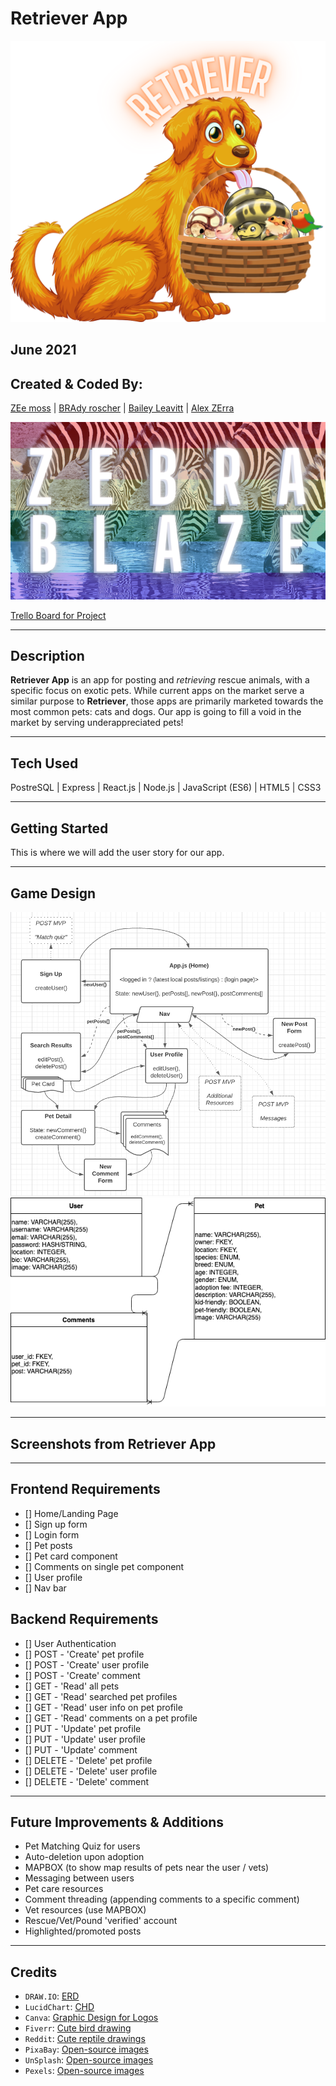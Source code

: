 # Retriever App
![Retriever App Logo](./assets/images/retrieverLogo.png)
## June 2021


## Created & Coded By:
[ZEe moss](https://www.linkedin.com/in/lindsey-zee-moss/) | [BRAdy roscher](https://www.linkedin.com/in/brady-roscher-291521212/) | [Bailey Leavitt](https://www.linkedin.com/in/baileyleavitt/) | [Alex ZErra](https://www.linkedin.com/in/alexander-zerra-a2737788/)

![Zebra Blaze Team Logo](./assets/images/TeamZebraBlaze_smol.png)

[Trello Board for Project](https://trello.com/b/47z1in78/retriever-app)
***

## Description
**Retriever App** is an app for posting and *retrieving* rescue animals, with a specific focus on exotic pets. While current apps on the market serve a similar purpose to **Retriever**, those apps are primarily marketed towards the most common pets: cats and dogs. Our app is going to fill a void in the market by serving underappreciated pets!

***

## Tech Used
PostreSQL | Express | React.js | Node.js | JavaScript (ES6) | HTML5 | CSS3

***

## Getting Started
This is where we will add the user story for our app.

***

## Game Design
![Retriever App Component Hierarchy Diagram](./assets/images/retriever_CHD.png)
![Retriever App Entity Relationship Diagram](./assets/images/Retriever_ERD.png)

***

## Screenshots from Retriever App

***

## Frontend Requirements
- [] Home/Landing Page
- [] Sign up form
- [] Login form
- [] Pet posts
- [] Pet card component
- [] Comments on single pet component
- [] User profile
- [] Nav bar

## Backend Requirements
- [] User Authentication
- [] POST - 'Create' pet profile
- [] POST - 'Create' user profile
- [] POST - 'Create' comment
- [] GET - 'Read' all pets
- [] GET - 'Read' searched pet profiles
- [] GET - 'Read' user info on pet profile
- [] GET - 'Read' comments on a pet profile
- [] PUT - 'Update' pet profile
- [] PUT - 'Update' user profile
- [] PUT - 'Update' comment
- [] DELETE - 'Delete' pet profile
- [] DELETE - 'Delete' user profile
- [] DELETE - 'Delete' comment

***

## Future Improvements & Additions
- Pet Matching Quiz for users
- Auto-deletion upon adoption
- MAPBOX (to show map results of pets near the user / vets)
- Messaging between users
- Pet care resources
- Comment threading (appending comments to a specific comment)
- Vet resources (use MAPBOX)
- Rescue/Vet/Pound 'verified' account
- Highlighted/promoted posts

***

## Credits
- `DRAW.IO`: [ERD](https://app.diagrams.net/)
- `LucidChart`: [CHD](https://lucid.app/)
- `Canva`: [Graphic Design for Logos](https://www.canva.com/)
- `Fiverr`: [Cute bird drawing](https://www.fiverr.com/emabrumercek/)
- `Reddit`: [Cute reptile drawings](https://www.reddit.com/r/SnakesWithHats/)
- `PixaBay`: [Open-source images](https://pixabay.com/)
- `UnSplash`: [Open-source images](https://unsplash.com/)
- `Pexels`: [Open-source images](https://www.pexels.com/)